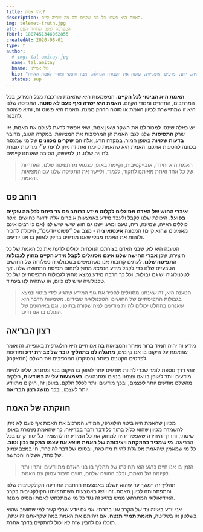 ```yaml
---
title: מהי אמת?
description: האמת היא פשוט כל מה שקיים וכל מה שהיה קיים.
img: telemet-truth.jpg
alt: המערכה למען שחרור העם
fbUrl: 1807451346062855
createdAt: 2020-08-01
type: t
author:
  # img: tal-amitay.jpg
  name: tal.amitay
  hname: טל אמיתי
  bio: "וולונטריסט ערני, איש טכנולוגיה, ידע, מדעים ואומנויות. עושה את העבודה הגדולה, מבין חופשי ומסור לאמת האחת."
  status: sup
---
```

**האמת היא הביטוי לכל הקיים.** המשמעות היא שהאמת מורכבת מכל המידע, בכל המרחבים, התדרים וממדי הקיום. **האמת היא ישרה ואף פעם לא סוטה.** התפיסה שלנו היא זו שמתיישרת לכיוון האמת או סוטה הרחק ממנה. האמת היא פשוט זה, והיא פשוטה להבנה.

<p>
  <poster src="/tal.amitay/images/telemet-truth-q-blake-he.jpg" alt="לעולם לא ניתן לאמר את האמת בכדי להבין אותה ולא להאמין בה."></poster>
</p>

יש כאלה שינסו למכור לנו את השקר שאין אמת, שאי אפשר לדעת לעולם את האמת, או שרק **התפיסות** שלנו לגבי האמת הן המרכיבות את המציאות. במקרה הטוב, מדובר **בדעות שגויות** באופן חמור. במקרה הרע, אלה הם **שקרים מכוונים** של מי שמנסה בכוונה להטעות אתכם. האמת היא שהאמת קיימת ואת זה ניתן לדעת ע״י מודעות גוברת לחוויה שלנו. זו, למעשה, הסיבה שאנחנו קיימים.

> האמת היא יחידה, אובייקטיבית, וקיימת באופן עצמאי מהתפיסה שלנו. האחריות של כל אחד ואחת מאיתנו לחקור, ללמוד, וליישר את התפיסה שלנו עם המציאות והאמת. 

## רוחב פס
**איברי החוש של האדם מסוגלים לקלוט מידע ברוחב פס צר ביחס לכל מה שקיים בפועל.** היכולת שלנו לקבל ולעבד מידע באמצעות איברים אלה ידועה כחושים. אלה כוללים ראייה, שמיעה, ריח, טעם ומגע. ישנו גם חוש שישי שיש לנו (אם כי רבים אינם מאמינים שהוא קיים) המכונה **אינטואיציה** - מצב של ״פשוט יודעים״, היכולת להכיר ולזהות את האמת מבלי שאנו מודעים בדיוק לאופן בו אנו יודעים.

הטענה היא לא, שבני האדם בצורתם הנוכחית יכולים לדעת את כל האמת של כל היצירה, שכן **אברי החישה שלנו אינם מסוגלים לקבל מידע הקיים מחוץ לגבולות התפיסה שלנו**. לעתים קרובות אנו משתמשים בטכנולוגיה כשלוחה של החושים הטבעיים שלנו כדי לקבל מידע הנמצא מחוץ לתחום תפיסת התחושה שלנו. אך לטכנולוגיה יש גם גבולות, וכל כך הרבה מידע נמצא מחוץ לגבולות התפיסתיים של כל טכנולוגיה שיש לנו כיום, או שתהיה לנו בעתיד.

> הטענה היא, זה שאנחנו מסוגלים להכיר את גוף המידע שהגיע לידי ביטוי ונמצא בגבולות התפיסתיים של החושים והטכנולוגיה שבידינו. משמעות הדבר היא שאנחנו בהחלט יכולים להיות מודעים למה שקורה בתוכנו, וגם באירועים של העולם בו אנו חיים.

<p>
  <poster src="/tal.amitay/images/telemet-truth-q-art-he.jpg" alt="כל אמת עוברת שלושה שלבים לפני שמכירים בה. ראשית, מגכחים אותה. שנית, מתנגדים לה. שלישית, היא מתקבלת כמובנת מאליו."></poster>
</p>

## רצון הבריאה

מידע זה יהיה תמיד ברור מאחר והמציאות בה אנו חיים היא הולוגרפית באופייה. זה אומר שהאמת על היקום בו אנו קיימים, **מתגלה לנו בתהליך גובר של צבירת ידע** ומודעות לפרטים הקטנים ביותר (המיקרו) המרכיבים את השלם (המאקרו).

זוהי דרך נוספת לומר שכדי להיות מודעים יותר לאופן בו היקום בנוי ומתנהג, עלינו להיות מודעים יותר לאופן בו אנו עצמנו בנויים ומתנהגים. **באמצעות עלייה במודעות**, חלקים מהשלם מודעים יותר לעצמם, ובכך מודעים יותר לכלל חלקם. באופן זה, היקום מתוודע יותר לעצמו, ובכך **מושג רצון הבריאה**.

## חוזקתה של האמת
מכיוון שהאמת היא ביטוי הולוגרפי, המידע המרכיב את האמת אף פעם לא ניתן להשמדה מכיוון שהוא כלול בתוך כל דבר ודבר בבריאה. כך שהאמת נשמרת באופן שיטתי, והדרך היחידה שאפשר יהיה למחוק את כל המידע זה להשמיד כל יסוד קיים בכל הבריאה. **מי שמכיר בחוזקתה ויציבותה של האמת מוצא את עצמו במקום נכון וטוב.** כל מי שמאמין שהאמת מסוגלת להיות מדוכאת, ובסופו של דבר להיכחד, חי במצב עמוק של פחד, אשליה והכחשה. 

> הזמן בו אנו חיים כרגע הוא תחילתו של תהליך בו בני האדם מתוודעים יותר ויותר לקיומה של האמת, ובלב ההוויה שלהם, חווים חיבור עמוק עם האמת.

תהליך זה יימשך עד שהוא יושלם באמצעות הרחבת התודעה הקולקטיבית שלנו והתפתחותה לכיוון האמת. זה יושג באמצעות השתתפותנו הקולקטיבית בקרב האידיאולוגי המתרחש ממש ברגע זה נגד כל מי שמתכחש לאמת ומסיט ממנה. 

<p>
  <poster src="/tal.amitay/images/telemet-truth-q-orwell-he.jpg" alt="בזמנים של הונאה עולמית אמירת האמת הופכת להיות מעשה מהפכני."></poster>
</p>

אני יודע באיזה צד של הקרב אני בחרתי. אני גם יודע שבלי קשר למי שחושב שהוא בשלטון או בשליטה, **האמת תמיד תנצח**. אם זיהיתם את האמת במה שקראתם זה עתה, תוכלו גם להבין שזה לא יכול להתקיים בדרך אחרת.
